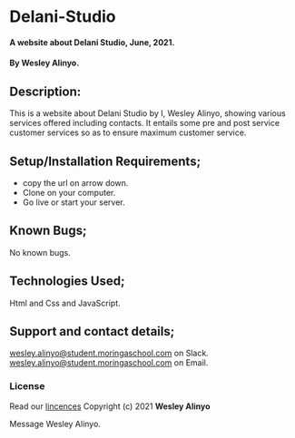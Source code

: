 # Delani-Studio
#### A website about Delani Studio, June, 2021.
#### By **Wesley Alinyo.**
## Description:
This is a website about Delani Studio by I, Wesley Alinyo, showing various services offered including contacts. It entails some pre and post service customer services so as to ensure maximum customer service.
## Setup/Installation Requirements;
- copy the url on arrow down.
- Clone on your computer.
- Go live or start your server.
## Known Bugs;
No known bugs.
## Technologies Used;
Html and Css and JavaScript.
## Support and contact details;
wesley.alinyo@student.moringaschool.com on Slack.
wesley.alinyo@student.moringaschool.com on Email.
### License
Read our [lincences](./Lincense)
Copyright (c) 2021 
**Wesley Alinyo**


Message Wesley Alinyo.










